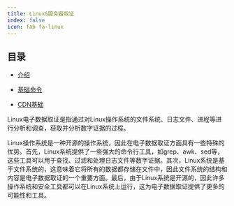 ```yaml
---
title: Linux&服务器取证
index: false
icon: fab fa-linux
---
```


## 目录

- [介绍](intr.md)

- [基础命令](basecommand.md)

- [CDN基础](cdn.md)

Linux电子数据取证是指通过对Linux操作系统的文件系统、日志文件、进程等进行分析和调查，获取并分析数字证据的过程。

Linux操作系统是一种开源的操作系统，因此在电子数据取证方面具有一些特殊的优势。首先，Linux系统提供了一些强大的命令行工具，如grep、awk、sed等，这些工具可以用于查找、过滤和处理日志文件等数字证据。其次，Linux系统是基于文件系统的，这意味着它将所有的数据都存储在文件中，因此文件系统的结构和内容是电子数据取证的一个重要方面。最后，由于Linux系统是开源的，因此许多操作系统和安全工具都可以在Linux系统上运行，这为电子数据取证提供了更多的可能性和工具。